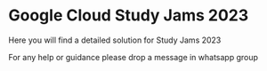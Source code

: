 # Google Cloud Study Jams 2023 

Here you will find a detailed solution for Study Jams 2023 

For any help or guidance please drop a message in whatsapp group 
